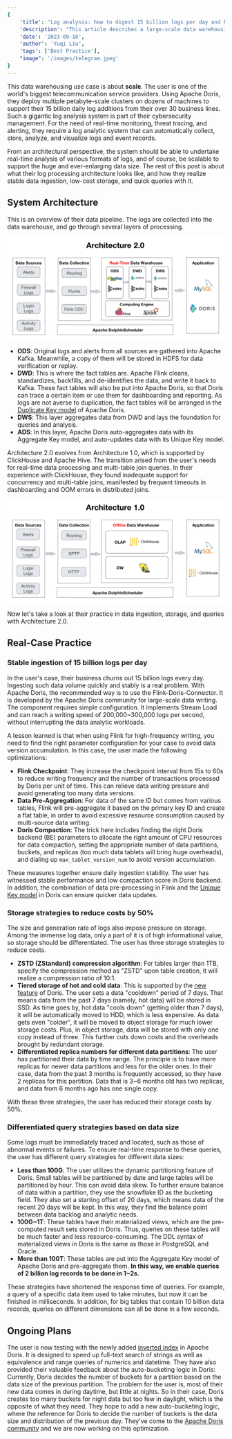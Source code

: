 ```yaml
---
{
    'title': 'Log analysis: how to digest 15 billion logs per day and keep big queries within 1 second',
    'description': "This article describes a large-scale data warehousing use case to provide reference for data engineers who are looking for log analytic solutions. It introduces the log processing architecture and real case practice in data ingestion, storage, and queries.",
    'date': '2023-09-16',
    'author': 'Yuqi Liu',
    'tags': ['Best Practice'],
    "image": '/images/telegram.jpeg'
}
---
```


<!-- 
Licensed to the Apache Software Foundation (ASF) under one
or more contributor license agreements.  See the NOTICE file
distributed with this work for additional information
regarding copyright ownership.  The ASF licenses this file
to you under the Apache License, Version 2.0 (the
"License"); you may not use this file except in compliance
with the License.  You may obtain a copy of the License at

  http://www.apache.org/licenses/LICENSE-2.0

Unless required by applicable law or agreed to in writing,
software distributed under the License is distributed on an
"AS IS" BASIS, WITHOUT WARRANTIES OR CONDITIONS OF ANY
KIND, either express or implied.  See the License for the
specific language governing permissions and limitations
under the License.
-->



This data warehousing use case is about **scale**. The user is one of the world's biggest telecommunication service providers. Using Apache Doris, they deploy multiple petabyte-scale clusters on dozens of machines to support their 15 billion daily log additions from their over 30 business lines. Such a gigantic log analysis system is part of their cybersecurity management. For the need of real-time monitoring, threat tracing, and alerting, they require a log analytic system that can automatically collect, store, analyze, and visualize logs and event records.

From an architectural perspective, the system should be able to undertake real-time analysis of various formats of logs, and of course, be scalable to support the huge and ever-enlarging data size. The rest of this post is about what their log processing architecture looks like, and how they realize stable data ingestion, low-cost storage, and quick queries with it.

## System Architecture

This is an overview of their data pipeline. The logs are collected into the data warehouse, and go through several layers of processing.

![real-time-data-warehouse-2.0](/images/Unicom-1.png)

- **ODS**: Original logs and alerts from all sources are gathered into Apache Kafka. Meanwhile, a copy of them will be stored in HDFS for data verification or replay.
- **DWD**: This is where the fact tables are. Apache Flink cleans, standardizes, backfills, and de-identifies the data, and write it back to Kafka. These fact tables will also be put into Apache Doris, so that Doris can trace a certain item or use them for dashboarding and reporting. As logs are not averse to duplication, the fact tables will be arranged in the [Duplicate Key model](https://doris.apache.org/docs/table-design/data-model/duplicate) of Apache Doris.  
- **DWS**: This layer aggregates data from DWD and lays the foundation for queries and analysis.
- **ADS**: In this layer, Apache Doris auto-aggregates data with its Aggregate Key model, and auto-updates data with its Unique Key model. 

Architecture 2.0 evolves from Architecture 1.0, which is supported by ClickHouse and Apache Hive. The transition arised from the user's needs for real-time data processing and multi-table join queries. In their experience with ClickHouse, they found inadequate support for concurrency and multi-table joins, manifested by frequent timeouts in dashboarding and OOM errors in distributed joins.

![real-time-data-warehouse-1.0](/images/Unicom-2.png)

Now let's take a look at their practice in data ingestion, storage, and queries with Architecture 2.0.

## Real-Case Practice

### Stable ingestion of 15 billion logs per day

In the user's case, their business churns out 15 billion logs every day. Ingesting such data volume quickly and stably is a real problem. With Apache Doris, the recommended way is to use the Flink-Doris-Connector. It is developed by the Apache Doris community for large-scale data writing. The component requires simple configuration. It implements Stream Load and can reach a writing speed of 200,000~300,000 logs per second, without interrupting the data analytic workloads.

A lesson learned is that when using Flink for high-frequency writing, you need to find the right parameter configuration for your case to avoid data version accumulation. In this case, the user made the following optimizations:

- **Flink Checkpoint**: They increase the checkpoint interval from 15s to 60s to reduce writing frequency and the number of transactions processed by Doris per unit of time. This can relieve data writing pressure and avoid generating too many data versions.
- **Data Pre-Aggregation**: For data of the same ID but comes from various tables, Flink will pre-aggregate it based on the primary key ID and create a flat table, in order to avoid excessive resource consumption caused by multi-source data writing.
- **Doris Compaction**: The trick here includes finding the right Doris backend (BE) parameters to allocate the right amount of CPU resources for data compaction, setting the appropriate number of data partitions, buckets, and replicas (too much data tablets will bring huge overheads), and dialing up `max_tablet_version_num` to avoid version accumulation.

These measures together ensure daily ingestion stability. The user has witnessed stable performance and low compaction score in Doris backend. In addition, the combination of data pre-processing in Flink and the [Unique Key model](https://doris.apache.org/docs/table-design/data-model/unique) in Doris can ensure quicker data updates.

### Storage strategies to reduce costs by 50%

The size and generation rate of logs also impose pressure on storage. Among the immense log data, only a part of it is of high informational value, so storage should be differentiated. The user has three storage strategies to reduce costs. 

- **ZSTD (ZStandard) compression algorithm**: For tables larger than 1TB, specify the compression method as "ZSTD" upon table creation, it will realize a compression ratio of 10:1. 
- **Tiered storage of hot and cold data**: This is supported by the [new feature](https://blog.devgenius.io/hot-cold-data-separation-what-why-and-how-5f7c73e7a3cf) of Doris. The user sets a data "cooldown" period of 7 days. That means data from the past 7 days (namely, hot data) will be stored in SSD. As time goes by, hot data "cools down" (getting older than 7 days), it will be automatically moved to HDD, which is less expensive. As data gets even "colder", it will be moved to object storage for much lower storage costs. Plus, in object storage, data will be stored with only one copy instead of three. This further cuts down costs and the overheads brought by redundant storage. 
- **Differentiated replica numbers for different data partitions**: The user has partitioned their data by time range. The principle is to have more replicas for newer data partitions and less for the older ones. In their case, data from the past 3 months is frequently accessed, so they have 2 replicas for this partition. Data that is 3~6 months old has two replicas, and data from 6 months ago has one single copy. 

With these three strategies, the user has reduced their storage costs by 50%.

### Differentiated query strategies based on data size

Some logs must be immediately traced and located, such as those of abnormal events or failures. To ensure real-time response to these queries, the user has different query strategies for different data sizes:

- **Less than 100G**: The user utilizes the dynamic partitioning feature of Doris. Small tables will be partitioned by date and large tables will be partitioned by hour. This can avoid data skew. To further ensure balance of data within a partition, they use the snowflake ID as the bucketing field. They also set a starting offset of 20 days, which means data of the recent 20 days will be kept. In this way, they find the balance point between data backlog and analytic needs.
- **100G~1T**: These tables have their materialized views, which are the pre-computed result sets stored in Doris. Thus, queries on these tables will be much faster and less resource-consuming. The DDL syntax of materialized views in Doris is the same as those in PostgreSQL and Oracle.
- **More than 100T**: These tables are put into the Aggregate Key model of Apache Doris and pre-aggregate them. **In this way, we enable queries of 2 billion log records to be done in 1~2s.** 

These strategies have shortened the response time of queries. For example, a query of a specific data item used to take minutes, but now it can be finished in milliseconds. In addition, for big tables that contain 10 billion data records, queries on different dimensions can all be done in a few seconds.

## Ongoing Plans

The user is now testing with the newly added [inverted index](https://doris.apache.org/docs/table-design/index/inverted-index) in Apache Doris. It is designed to speed up full-text search of strings as well as equivalence and range queries of numerics and datetime. They have also provided their valuable feedback about the auto-bucketing logic in Doris: Currently, Doris decides the number of buckets for a partition  based on the data size of the previous partition. The problem for the user is, most of their new data comes in during daytime, but little at nights. So in their case, Doris creates too many buckets for night data but too few in daylight, which is the opposite of what they need. They hope to add a new auto-bucketing logic, where the reference for Doris to decide the number of buckets is the data size and distribution of the previous day. They've come to the [Apache Doris community](https://join.slack.com/t/apachedoriscommunity/shared_invite/zt-2unfw3a3q-MtjGX4pAd8bCGC1UV0sKcw) and we are now working on this optimization. 





